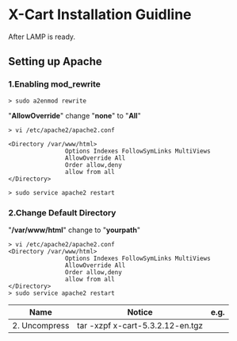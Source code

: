 # X-Cart Installation Guidline

After LAMP is ready.

## Setting up Apache

### 1.Enabling mod_rewrite
```
> sudo a2enmod rewrite
```
"**AllowOverride**" change  "**none**" to "**All**"
```
> vi /etc/apache2/apache2.conf

<Directory /var/www/html>
                Options Indexes FollowSymLinks MultiViews
                AllowOverride All
                Order allow,deny
                allow from all
</Directory>

> sudo service apache2 restart
```
### 2.Change Default Directory
"**/var/www/html**" change to "**yourpath**"
```
> vi /etc/apache2/apache2.conf
<Directory /var/www/html>
                Options Indexes FollowSymLinks MultiViews
                AllowOverride All
                Order allow,deny
                allow from all
</Directory>
> sudo service apache2 restart
```


|Name|Notice|e.g.|
|---|---|---|
|2. Uncompress|tar -xzpf x-cart-5.3.2.12-en.tgz|
